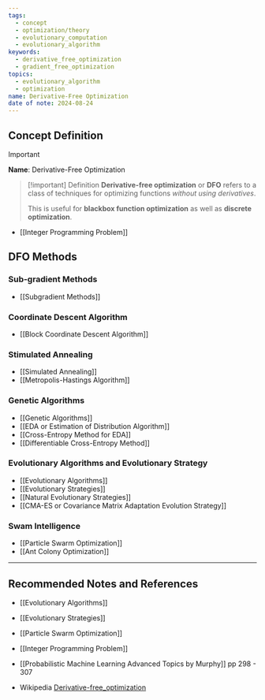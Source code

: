 ```yaml
---
tags:
  - concept
  - optimization/theory
  - evolutionary_computation
  - evolutionary_algorithm
keywords:
  - derivative_free_optimization
  - gradient_free_optimization
topics:
  - evolutionary_algorithm
  - optimization
name: Derivative-Free Optimization
date of note: 2024-08-24
---
```


## Concept Definition

>[!important]
>**Name**: Derivative-Free Optimization

>[!important] Definition
>**Derivative-free optimization** or **DFO** refers to a class of techniques for optimizing functions *without using derivatives*. 
>
>This is useful for **blackbox function optimization** as well as **discrete optimization**.

- [[Integer Programming Problem]]


## DFO Methods

### Sub-gradient Methods

- [[Subgradient Methods]]

### Coordinate Descent Algorithm

- [[Block Coordinate Descent Algorithm]]

### Stimulated Annealing

- [[Simulated Annealing]]
- [[Metropolis-Hastings Algorithm]]

### Genetic Algorithms

- [[Genetic Algorithms]]
- [[EDA or Estimation of Distribution Algorithm]]
- [[Cross-Entropy Method for EDA]]
- [[Differentiable Cross-Entropy Method]]

### Evolutionary Algorithms and Evolutionary Strategy

- [[Evolutionary Algorithms]]
- [[Evolutionary Strategies]]
- [[Natural Evolutionary Strategies]]
- [[CMA-ES or Covariance Matrix Adaptation Evolution Strategy]]


### Swam Intelligence

- [[Particle Swarm Optimization]]
- [[Ant Colony Optimization]]






-----------
##  Recommended Notes and References


- [[Evolutionary Algorithms]]
- [[Evolutionary Strategies]]
- [[Particle Swarm Optimization]]

- [[Integer Programming Problem]]


- [[Probabilistic Machine Learning Advanced Topics by Murphy]] pp 298 - 307
- Wikipedia [Derivative-free_optimization](https://en.wikipedia.org/wiki/Derivative-free_optimization)